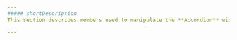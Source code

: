 ```yaml
---
##### shortDescription
This section describes members used to manipulate the **Accordion** widget.

---
```


